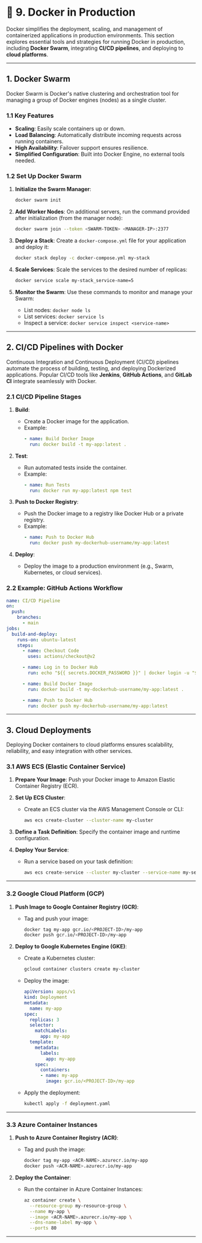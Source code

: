 ﻿# 🚀 **9. Docker in Production**

Docker simplifies the deployment, scaling, and management of containerized applications in production environments. This section explores essential tools and strategies for running Docker in production, including **Docker Swarm**, integrating **CI/CD pipelines**, and deploying to **cloud platforms**.

---

## **1. Docker Swarm**

Docker Swarm is Docker's native clustering and orchestration tool for managing a group of Docker engines (nodes) as a single cluster.

### **1.1 Key Features**
- **Scaling**: Easily scale containers up or down.
- **Load Balancing**: Automatically distribute incoming requests across running containers.
- **High Availability**: Failover support ensures resilience.
- **Simplified Configuration**: Built into Docker Engine, no external tools needed.

### **1.2 Set Up Docker Swarm**

1. **Initialize the Swarm Manager**:
   ```bash
   docker swarm init
   ```

2. **Add Worker Nodes**:
   On additional servers, run the command provided after initialization (from the manager node):
   ```bash
   docker swarm join --token <SWARM-TOKEN> <MANAGER-IP>:2377
   ```

3. **Deploy a Stack**:
   Create a `docker-compose.yml` file for your application and deploy it:
   ```bash
   docker stack deploy -c docker-compose.yml my-stack
   ```

4. **Scale Services**:
   Scale the services to the desired number of replicas:
   ```bash
   docker service scale my-stack_service-name=5
   ```

5. **Monitor the Swarm**:
   Use these commands to monitor and manage your Swarm:
   - List nodes: `docker node ls`
   - List services: `docker service ls`
   - Inspect a service: `docker service inspect <service-name>`

---

## **2. CI/CD Pipelines with Docker**

Continuous Integration and Continuous Deployment (CI/CD) pipelines automate the process of building, testing, and deploying Dockerized applications. Popular CI/CD tools like **Jenkins**, **GitHub Actions**, and **GitLab CI** integrate seamlessly with Docker.

### **2.1 CI/CD Pipeline Stages**
1. **Build**:
   - Create a Docker image for the application.
   - Example:
     ```yaml
     - name: Build Docker Image
       run: docker build -t my-app:latest .
     ```

2. **Test**:
   - Run automated tests inside the container.
   - Example:
     ```yaml
     - name: Run Tests
       run: docker run my-app:latest npm test
     ```

3. **Push to Docker Registry**:
   - Push the Docker image to a registry like Docker Hub or a private registry.
   - Example:
     ```yaml
     - name: Push to Docker Hub
       run: docker push my-dockerhub-username/my-app:latest
     ```

4. **Deploy**:
   - Deploy the image to a production environment (e.g., Swarm, Kubernetes, or cloud services).

### **2.2 Example: GitHub Actions Workflow**
```yaml
name: CI/CD Pipeline
on:
  push:
    branches:
      - main
jobs:
  build-and-deploy:
    runs-on: ubuntu-latest
    steps:
      - name: Checkout Code
        uses: actions/checkout@v2

      - name: Log in to Docker Hub
        run: echo "${{ secrets.DOCKER_PASSWORD }}" | docker login -u "${{ secrets.DOCKER_USERNAME }}" --password-stdin

      - name: Build Docker Image
        run: docker build -t my-dockerhub-username/my-app:latest .

      - name: Push to Docker Hub
        run: docker push my-dockerhub-username/my-app:latest
```

---

## **3. Cloud Deployments**

Deploying Docker containers to cloud platforms ensures scalability, reliability, and easy integration with other services.

### **3.1 AWS ECS (Elastic Container Service)**
1. **Prepare Your Image**:
   Push your Docker image to Amazon Elastic Container Registry (ECR).

2. **Set Up ECS Cluster**:
   - Create an ECS cluster via the AWS Management Console or CLI:
     ```bash
     aws ecs create-cluster --cluster-name my-cluster
     ```

3. **Define a Task Definition**:
   Specify the container image and runtime configuration.

4. **Deploy Your Service**:
   - Run a service based on your task definition:
     ```bash
     aws ecs create-service --cluster my-cluster --service-name my-service --task-definition my-task
     ```

---

### **3.2 Google Cloud Platform (GCP)**
1. **Push Image to Google Container Registry (GCR)**:
   - Tag and push your image:
     ```bash
     docker tag my-app gcr.io/<PROJECT-ID>/my-app
     docker push gcr.io/<PROJECT-ID>/my-app
     ```

2. **Deploy to Google Kubernetes Engine (GKE)**:
   - Create a Kubernetes cluster:
     ```bash
     gcloud container clusters create my-cluster
     ```
   - Deploy the image:
     ```yaml
     apiVersion: apps/v1
     kind: Deployment
     metadata:
       name: my-app
     spec:
       replicas: 3
       selector:
         matchLabels:
           app: my-app
       template:
         metadata:
           labels:
             app: my-app
         spec:
           containers:
           - name: my-app
             image: gcr.io/<PROJECT-ID>/my-app
     ```
   - Apply the deployment:
     ```bash
     kubectl apply -f deployment.yaml
     ```

---

### **3.3 Azure Container Instances**
1. **Push to Azure Container Registry (ACR)**:
   - Tag and push the image:
     ```bash
     docker tag my-app <ACR-NAME>.azurecr.io/my-app
     docker push <ACR-NAME>.azurecr.io/my-app
     ```

2. **Deploy the Container**:
   - Run the container in Azure Container Instances:
     ```bash
     az container create \
       --resource-group my-resource-group \
       --name my-app \
       --image <ACR-NAME>.azurecr.io/my-app \
       --dns-name-label my-app \
       --ports 80
     ```

---
